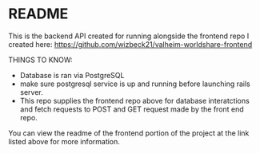 # README
This is the backend API created for running alongside the frontend repo I created here: https://github.com/wizbeck21/valheim-worldshare-frontend


THINGS TO KNOW:
- Database is ran via PostgreSQL
- make sure postgresql service is up and running before launching rails server.
- This repo supplies the frontend repo above for database interatctions and fetch requests to POST and GET request made by the front end repo.

You can view the readme of the frontend portion of the project at the link listed above for more information.